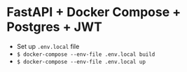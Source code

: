 
# FastAPI + Docker Compose + Postgres + JWT

* Set up `.env.local` file
* `$ docker-compose --env-file .env.local build`
* `$ docker-compose --env-file .env.local up`